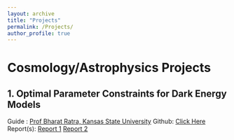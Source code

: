 ```yaml
---
layout: archive
title: "Projects"
permalink: /Projects/
author_profile: true
---
```

<!--
{% include base_path %}

{% for post in site.Projects reversed %}
  {% include archive-single.html %}
{% endfor %}
-->
# Cosmology/Astrophysics Projects

## 1. Optimal Parameter Constraints for Dark Energy Models
Guide : [Prof Bharat Ratra, Kansas State University](https://www.phys.ksu.edu/people/tt-faculty/ratra.html)
Github: [Click Here](https://github.com/prakharbansal16/Optimal-Parameter-Constraints-for-Dark-Energy-Models)
Report(s): [Report 1](http://prakharbansal16.github.io/files/Project_Reports/Parameter_Constraints.pdf) [Report 2](http://prakharbansal16.github.io/files/Project_Reports/BAO_Parameter_Constraints.pdf)
